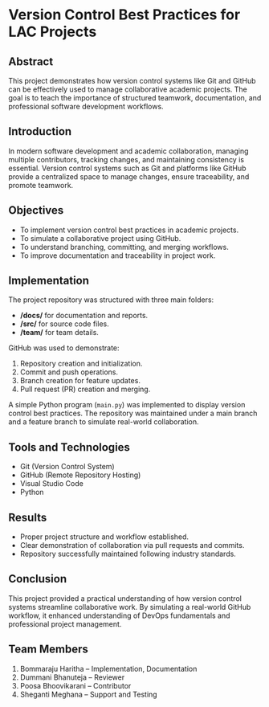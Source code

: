 # Version Control Best Practices for LAC Projects

## Abstract
This project demonstrates how version control systems like Git and GitHub can be effectively used to manage collaborative academic projects. The goal is to teach the importance of structured teamwork, documentation, and professional software development workflows.

## Introduction
In modern software development and academic collaboration, managing multiple contributors, tracking changes, and maintaining consistency is essential. Version control systems such as Git and platforms like GitHub provide a centralized space to manage changes, ensure traceability, and promote teamwork.

## Objectives
- To implement version control best practices in academic projects.  
- To simulate a collaborative project using GitHub.  
- To understand branching, committing, and merging workflows.  
- To improve documentation and traceability in project work.

## Implementation
The project repository was structured with three main folders:
- **/docs/** for documentation and reports.  
- **/src/** for source code files.  
- **/team/** for team details.  

GitHub was used to demonstrate:
1. Repository creation and initialization.  
2. Commit and push operations.  
3. Branch creation for feature updates.  
4. Pull request (PR) creation and merging.  

A simple Python program (`main.py`) was implemented to display version control best practices. The repository was maintained under a main branch and a feature branch to simulate real-world collaboration.

## Tools and Technologies
- Git (Version Control System)  
- GitHub (Remote Repository Hosting)  
- Visual Studio Code  
- Python  

## Results
- Proper project structure and workflow established.  
- Clear demonstration of collaboration via pull requests and commits.  
- Repository successfully maintained following industry standards.  

## Conclusion
This project provided a practical understanding of how version control systems streamline collaborative work. By simulating a real-world GitHub workflow, it enhanced understanding of DevOps fundamentals and professional project management.

## Team Members
1. Bommaraju Haritha – Implementation, Documentation  
2. Dummani Bhanuteja – Reviewer  
3. Poosa Bhoovikarani – Contributor  
4. Sheganti Meghana – Support and Testing  
